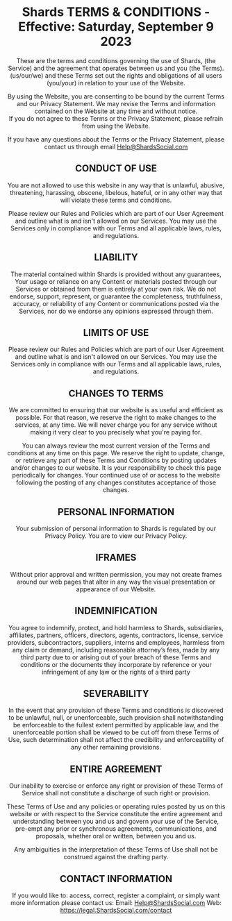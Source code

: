 <h1 align="center">Shards TERMS & CONDITIONS - Effective: Saturday, September 9 2023</h1>

<div align="center">
  

These are the terms and conditions governing the use of Shards, (the Service) and the agreement that operates between us and you (the Terms).
(us/our/we) and these Terms set out the rights and obligations of all users (you/your) in relation to your use of the Website.

By using the Website, you are consenting to be bound by the current Terms and our Privacy Statement. We may revise the Terms and information contained on the Website at any time and without notice.  
If you do not agree to these Terms or the Privacy Statement, please refrain from using the Website.

If you have any questions about the Terms or the Privacy Statement, please contact us through email Help@ShardsSocial.com


## CONDUCT OF USE

You are not allowed to use this website in any way that is unlawful, abusive, threatening, harassing, obscene, libelous, hateful, or in any other way that will violate these terms and conditions.

Please review our Rules and Policies which are part of our User Agreement and outline what is and isn't allowed on our Services. 
You may use the Services only in compliance with our Terms and all applicable laws, rules, and regulations.


## LIABILITY

The material contained within Shards is provided without any guarantees, 
Your usage or reliance on any Content or materials posted through our Services or obtained from them is entirely at your own risk. 
We do not endorse, support, represent, or guarantee the completeness, truthfulness, accuracy, or reliability of any Content or communications posted via the Services, nor do we endorse any opinions expressed through them.


##  LIMITS OF USE

Please review our Rules and Policies which are part of our User Agreement and outline what is and isn't allowed on our Services. 
You may use the Services only in compliance with our Terms and all applicable laws, rules, and regulations.


## CHANGES TO TERMS

We are committed to ensuring that our website is as useful and efficient as possible. For that reason, we reserve the right to make changes to the services, at any time.
We will never charge you for any service without making it very clear to you precisely what you're paying for.

You can always review the most current version of the Terms and conditions at any time on this page.
We reserve the right to update, change, or retrieve any part of these Terms and Conditions by posting updates and/or changes to our website. 
It is your responsibility to check this page periodically for changes. Your continued use of or access to the website following the posting of any changes constitutes acceptance of those changes.


## PERSONAL INFORMATION

Your submission of personal information to Shards is regulated by our Privacy Policy. You are to view our Privacy Policy.


## IFRAMES

Without prior approval and written permission, you may not create frames around our web pages that alter in any way the visual presentation or appearance of our Website.


## INDEMNIFICATION

You agree to indemnify, protect, and hold harmless to Shards, subsidiaries, affiliates, partners, officers, directors, agents, contractors, license, service providers, subcontractors, suppliers, interns and employees,
harmless from any claim or demand, including reasonable attorney’s fees, made by any third party due to or arising out of your breach of these Terms and conditions or the documents they
incorporate by reference or your infringement of any law or the rights of a third party


## SEVERABILITY

In the event that any provision of these Terms and conditions is discovered to be unlawful, null, or unenforceable, such provision shall notwithstanding be enforceable to the fullest extent permitted by applicable law,
and the unenforceable portion shall be viewed to be cut off from these Terms of Use, such determination shall not affect the credibility and enforceability of any other remaining provisions.


## ENTIRE AGREEMENT

Our inability to exercise or enforce any right or provision of these Terms of Service shall not constitute a discharge of such right or provision.

These Terms of Use and any policies or operating rules posted by us on this website or with respect to the Service constitute the entire agreement and understanding between you and us and govern your use of the Service, 
pre-empt any prior or synchronous agreements, communications, and proposals, whether oral or written, between you and us.

Any ambiguities in the interpretation of these Terms of Use shall not be construed against the drafting party.



## CONTACT INFORMATION

If you would like to: access, correct, register a complaint, or simply want more information please contact us:
Email: Help@ShardsSocial.com
Web: https://legal.ShardsSocial.com/contact



